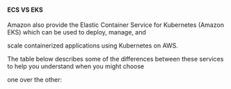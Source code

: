 #### ECS VS EKS

Amazon also provide the Elastic Container Service for Kubernetes (Amazon EKS)
which can be used to deploy, manage, and

scale containerized applications using Kubernetes on AWS.

The table below describes some of the differences between these services to help
you understand when you might choose

one over the other:

